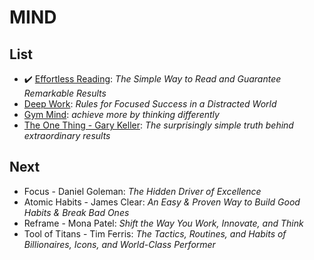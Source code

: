# MIND

## List

- :heavy_check_mark: [Effortless Reading](./efforless-reading.md): 
*The Simple Way to Read and Guarantee Remarkable Results*
- [Deep Work](./deep-work.md): *Rules for Focused Success in a Distracted World*
- [Gym Mind](./gym-mind.md): *achieve more by thinking differently*
- [The One Thing - Gary Keller](./the-one-thing.md): *The surprisingly simple truth behind extraordinary results*

## Next
- Focus - Daniel Goleman: *The Hidden Driver of Excellence*
- Atomic Habits - James Clear: *An Easy & Proven Way to Build Good Habits & Break Bad Ones*
- Reframe - Mona Patel: *Shift the Way You Work, Innovate, and Think*
- Tool of Titans - Tim Ferris: *The Tactics, Routines, and Habits of Billionaires, Icons, and World-Class Performer*
